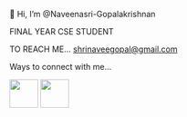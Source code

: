 👋 Hi, I’m @Naveenasri-Gopalakrishnan

FINAL YEAR CSE STUDENT

TO REACH ME...
shrinaveegopal@gmail.com

Ways to connect with me...
 
  
  <img src="https://github.com/user-attachments/assets/ca0e714c-6d64-46c3-9cd8-446a2c739834" height="50" width="50">  <img src="https://github.com/user-attachments/assets/1194a22c-1362-4846-85c5-5c10d277c3fe" height="50" width="50">


